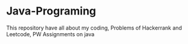 # Java-Programing
This repository have all about my coding, Problems of Hackerrank and Leetcode,  PW Assignments  on java  
